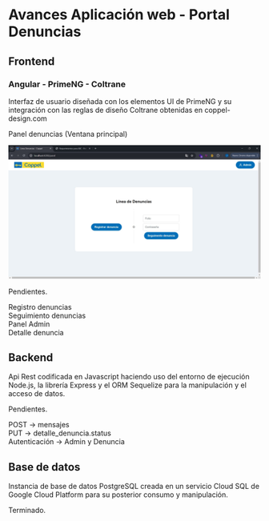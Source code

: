 # Avances Aplicación web - Portal Denuncias
## Frontend
### Angular - PrimeNG - Coltrane
Interfaz de usuario diseñada con los elementos UI de PrimeNG y su integración con las reglas de diseño Coltrane obtenidas en coppel-design.com

Panel denuncias (Ventana principal)

![Panel denuncias](./img/panel-denuncias.jpg)


Pendientes.

Registro denuncias<br>Seguimiento denuncias<br>Panel Admin<br>
Detalle denuncia

## Backend
Api Rest codificada en Javascript haciendo uso del entorno de ejecución Node.js, la librería Express y el ORM Sequelize para la manipulación y el acceso de datos.

Pendientes.

POST -> mensajes<br>
PUT -> detalle_denuncia.status<br>
Autenticación -> Admin y Denuncia


## Base de datos
Instancia de base de datos PostgreSQL creada en un servicio Cloud SQL de Google Cloud Platform para su posterior consumo y manipulación.

Terminado.